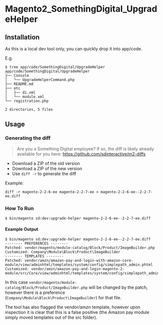 # Magento2_SomethingDigital_UpgradeHelper

## Installation 

As this is a local dev tool only, you can quickly drop it into app/code.

E.g.

```
$ tree app/code/SomethingDigital/UpgradeHelper
app/code/SomethingDigital/UpgradeHelper
├── Console
│   └── UpgradeHelperCommand.php
├── README.md
├── etc
│   ├── di.xml
│   └── module.xml
└── registration.php

2 directories, 5 files
```

## Usage

### Generating the diff

> Are you a Something Digital employee? If so, the diff is likely already available for you here: https://github.com/sdinteractive/m2-diffs

- Download a ZIP of the old version
- Download a ZIP of the new version
- Use `diff -r` to generate the diff

Example:

```
diff -r magento-2-2-6-ee magento-2-2-7-ee > magento-2-2-6-ee--2-2-7-ee.diff
```

### How To Run

```
$ bin/magento sd:dev:upgrade-helper magento-2-2-6-ee--2-2-7-ee.diff
```

#### Example Output

```
$ bin/magento sd:dev:upgrade-helper magento-2-2-6-ee--2-2-7-ee.diff
-------- PREFERENCES --------
Patched: vendor/magento/module-catalog/Block/Product/ImageBuilder.php
Customized: Company\Module\Block\Product\ImageBuilder
-------- TEMPLATES --------
Patched: vendor/amzn/amazon-pay-and-login-with-amazon-core-module/view/adminhtml/templates/system/config/simplepath_admin.phtml
Customized: vendor/amzn/amazon-pay-and-login-magento-2-module/src/Core/view/adminhtml/templates/system/config/simplepath_admin.phtml
```

In this case `vendor/magento/module-catalog/Block/Product/ImageBuilder.php` will be changed by the patch, however there is a preference (`Company\Module\Block\Product\ImageBuilder`) for that file.

The tool has also flagged the vendor/amzn template, however upon inspection it is clear that this is a false positive (the Amazon pay module simply moved templates out of the src folder).
